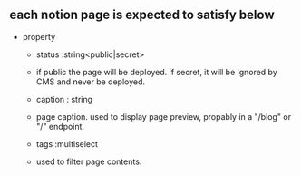 ## each notion page is expected to satisfy below

- property
    - status :string<public|secret>
    - if public the page will be deployed. if secret, it will be ignored by CMS and never be deployed.
    
    - caption : string 
    - page caption. used to display page preview, propably in a "/blog" or "/" endpoint.

    - tags :multiselect<string>
    - used to filter page contents.